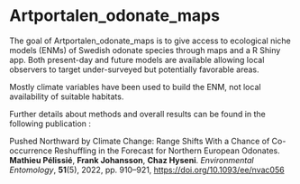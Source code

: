 
# Artportalen_odonate_maps

<!-- badges: start -->
<!-- badges: end -->

The goal of Artportalen_odonate_maps is to give access to ecological niche models (ENMs) of Swedish odonate species through maps and a R Shiny app. Both present-day and future models are available allowing local observers to target under-surveyed but potentially favorable areas.

Mostly climate variables have been used to build the ENM, not local availability of suitable habitats.

Further details about methods and overall results can be found in the following publication : 

Pushed Northward by Climate Change: Range Shifts With a Chance of Co-occurrence Reshuffling in the Forecast for Northern European Odonates. __Mathieu Pélissié__, __Frank Johansson__, __Chaz Hyseni__. _Environmental Entomology_, __51__(5), 2022, pp. 910–921, https://doi.org/10.1093/ee/nvac056